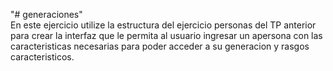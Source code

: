 "# generaciones"  
En este ejercicio utilize la estructura del ejercicio personas del TP anterior para crear la interfaz que le permita al usuario ingresar un apersona con las caracteristicas necesarias para poder acceder a su generacion y rasgos caracteristicos.

